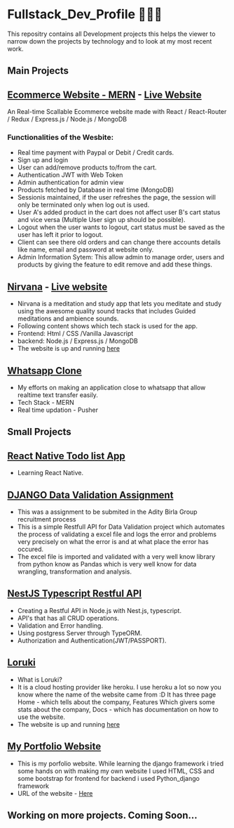 # Fullstack_Dev_Profile 👨🏽‍💻
This repositry contains all Development projects this helps the viewer to narrow down the projects by technology and to look at my most recent work.

## Main Projects

## [Ecommerce Website - MERN](https://github.com/pratiktiwari1212/Ecommerce-website-MERN-Rajsolutions/) - [Live Website](https://rajsolutions.herokuapp.com/)
An Real-time Scallable Ecommerce website made with React /  React-Router / Redux / Express.js / Node.js / MongoDB
### Functionalities of the Wesbite:
- Real time payment with Paypal or Debit / Credit cards.
- Sign up and login
- User can add/remove products to/from the cart.
- Authentication JWT with Web Token 
- Admin authentication for admin view 
- Products fetched by Database in real time (MongoDB)
- Sessionis maintained, if the user refreshes the page, the session will only be terminated only when log out is used.
- User A's added product in the cart does not affect user B's cart status and vice versa (Multiple User sign up should be possible).
- Logout when the user wants to logout, cart status must be saved as the user has left it prior to logout.
- Client can see there old orders and can change there accounts details  like name, email and password at website only.
- Admin Information Sytem: This allow admin to manage order, users and products by giving the feature to edit remove and add these things.

## [Nirvana](https://github.com/pratiktiwari1212/Nirvana_Meditation_App) - [Live website](https://nirvana-by-pratik.herokuapp.com/)
- Nirvana is a meditation and study app that lets you meditate and study using the awesome quality sound tracks that includes Guided meditations and ambience sounds.
- Following content shows which tech stack is used for the app.
- Frontend: Html / CSS /Vanilla Javascript
- backend: Node.js / Express.js / MongoDB 
- The website is up and running [here](https://nirvana-by-pratik.herokuapp.com/)

## [Whatsapp Clone](https://github.com/pratiktiwari1212/Whatsapp-clone-MERN)
- My efforts on making an application close to whatsapp that allow realtime text transfer easily.
- Tech Stack - MERN
- Real time updation - Pusher

## Small Projects

## [React Native Todo list App](https://github.com/pratik-codes/react_native_basic_todolist_app/tree/master)
- Learning React Native.

## [DJANGO Data Validation Assignment](https://github.com/pratik-codes/Django-Data-Validation)
- This was a assignment to be submited in the Adity Birla Group recruitment process 
- This is a simple Restfull API for Data Validation project which automates the process of validating a excel file and logs the error and problems very precisely on what the error is and at what place  the error has occured.
- The excel file is imported and validated with a very well know library from python know as Pandas which is very well know for data wrangling, transformation and analysis.


## [NestJS Typescript Restful API](https://github.com/pratiktiwari1212/NestJS_TYPESCRIPT_RESTFUL_API)
- Creating a Restful API in Node.js with Nest.js, typescript.
- API's that has all CRUD operations.
- Validation and Error handling.
- Using postgress Server through TypeORM.
- Authorization and Authentication(JWT/PASSPORT).

## [Loruki](https://github.com/pratiktiwari1212/Loruki-website/tree/master)
- What is Loruki?
- It is a cloud hosting provider like heroku. I use heroku a lot so now you know where the name of the website came from :D
It has three page Home - which tells about the company, Features Which givers some stats about the company, Docs - which has documentation on how to use the website.
- The website is up and running [here](https://hungry-kalam-255f5c.netlify.app/index.html)

## [My Portfolio Website](https://github.com/pratiktiwari1212/myportfolio)
- This is my porfolio website. While learning the django framework i tried some hands on with making my own website I used HTML, CSS and some bootstrap for frontend for backend i used Python_django framework
- URL of the website - [Here](https://pratiktiwari-84f71.web.app/)

## Working on more projects. Coming Soon...
